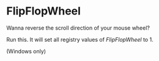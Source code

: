 # FlipFlopWheel

Wanna reverse the scroll direction of your mouse wheel?  

Run this.  It will set all registry values of *FlipFlopWheel* to 1.

(Windows only)
